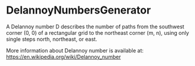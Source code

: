 # DelannoyNumbersGenerator
A Delannoy number D describes the number of paths from the southwest corner (0, 0) of a rectangular grid to the northeast corner (m, n), using only single steps north, northeast, or east.

More information about Delannoy number is available at: https://en.wikipedia.org/wiki/Delannoy_number
